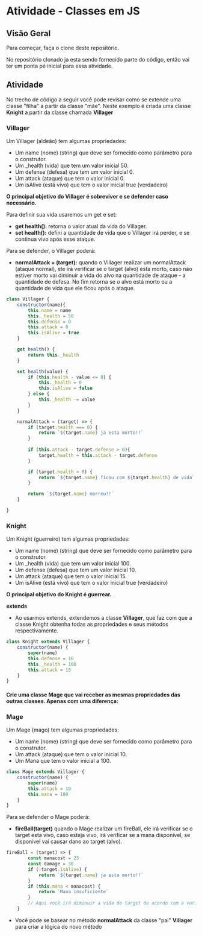 # Atividade - Classes em JS

## Visão Geral

Para começar, faça o clone deste repositório.

No repositório clonado ja esta sendo fornecido parte do código, então vai ter um ponta pé inicial para essa atividade.

## Atividade

No trecho de código a seguir você pode revisar como se extende uma classe "filha" a partir da classe "mãe". Neste exemplo é criada uma classe **Knight** a partir da classe chamada **Villager** 

### Villager

Um Villager (aldeão) tem algumas propriedades:
- Um name (nome) (string) que deve ser fornecido como parâmetro para o construtor.
- Um _health (vida) que tem um valor inicial 50.
- Um defense (defesa) que tem um valor inicial 0.
- Um attack (ataque) que tem o valor inicial 0.
- Um isAlive (está vivo) que tem o valor inicial true (verdadeiro)

**O principal objetivo do Villager é sobreviver e se defender caso necessário.**

Para definir sua vida usaremos um get e set:
- **get health():** retorna o valor atual da vida do Villager.
- **set health():** defini a quantidade de vida que o Villager irá perder, e se continua vivo após esse ataque.

Para se defender, o Villager poderá:
- **normalAttack = (target):** quando o Villager realizar um normalAttack (ataque normal), ele irá verificar se o target (alvo) esta morto, caso não estiver morto vai diminuir a vida do alvo na quantidade de ataque - a quantidade de defesa. No fim retorna se o alvo está morto ou a quantidade de vida que ele ficou após o ataque.
   
```js
class Villager {
    constructor(name){
        this.name = name
        this._health = 50
        this.defense = 0
        this.attack = 0
        this.isAlive = true
    }

    get health() {
        return this._health
    }

    set health(value) {
        if (this.health - value <= 0) {
            this._health = 0
            this.isAlive = false
        } else {
            this._health -= value       
        }
    }

    normalAttack = (target) => {
        if (target.health === 0) {
            return `${target.name} ja esta morto!!`
        } 
        
        if (this.attack - target.defense > 0){
            target.health = this.attack - target.defense
        }

        if (target.health > 0) {
            return `${target.name} ficou com ${target.health} de vida`
        }

        return `${target.name} morreu!!`
    }

}

```

### Knight

Um Knight (guerreiro) tem algumas propriedades:
- Um name (nome) (string) que deve ser fornecido como parâmetro para o construtor.
- Um _health (vida) que tem um valor inicial 100.
- Um defense (defesa) que tem um valor inicial 10.
- Um attack (ataque) que tem o valor inicial 15.
- Um isAlive (está vivo) que tem o valor inicial true (verdadeiro)

**O principal objetivo do Knight é guerrear.**

**extends**
- Ao usarmos extends, extendemos a classe **Villager**, que faz com que a classe Knight obtenha todas as propriedades e seus métodos respectivamente.

```js
class Knight extends Villager {
    constructor(name) {
        super(name)
        this.defense = 10
        this._health = 100
        this.attack = 15
    }
}

```
#### Crie uma classe **Mage** que vai receber as mesmas propriedades das outras classes. Apenas com uma diferença:   

### Mage

Um Mage (mago) tem algumas propriedades:
- Um name (nome) (string) que deve ser fornecido como parâmetro para o construtor.
- Um attack (ataque) que tem o valor inicial 10.
- Um Mana que tem o valor inicial a 100.

```js
class Mage extends Villager {
    constructor(name) {
        super(name)
        this.attack = 10
        this.mana = 100
    }
}
```

Para se defender o Mage poderá: 
- **fireBall(target)** quando o Mage realizar um fireBall, ele irá verificar se o target esta vivo, caso esteja vivo, irá verificar se a mana disponivel, se disponivel vai causar dano ao target (alvo).

```js
fireBall = (target) => {
        const manacost = 25
        const damage = 30
        if (!target.isAlive) {
            return `${target.name} ja esta morto!!`
        }
        if (this.mana < manacost) {
            return `Mana insuficiente`
        }
        // Aqui você irá diminuir a vida do target de acordo com a variavel "damage" e retornar ela
    }
```
- Você pode se basear no método **normalAttack** da classe "pai" **Villager** para criar a lógica do novo método

